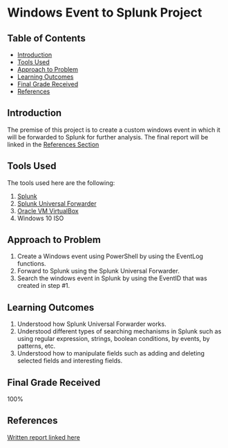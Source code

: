 # Windows Event to Splunk Project

## Table of Contents

- [Introduction](#Introduction)
- [Tools Used](#Tools-Used)
- [Approach to Problem](#Approach-to-Problem)
- [Learning Outcomes](#Learning-Outcomes)
- [Final Grade Received](#Final-Grade-Received)
- [References](#References)

<h2 id="#Introduction">Introduction</h2>

The premise of this project is to create a custom windows event in which it will be forwarded to Splunk for further analysis. The final report will be linked in the [References Section](#References)

<h2 id="#Tools-Used">Tools Used</h2>

The tools used here are the following:

1. [Splunk](https://www.splunk.com/)
2. [Splunk Universal Forwarder](https://www.splunk.com/en_us/download/universal-forwarder.html)
3. [Oracle VM VirtualBox](https://www.virtualbox.org/)
4. Windows 10 ISO

<h2 id="#Approach-to-Problem">Approach to Problem</h2>

1. Create a Windows event using PowerShell by using the EventLog functions.
2. Forward to Splunk using the Splunk Universal Forwarder.
3. Search the windows event in Splunk by using the EventID that was created in step #1. 

<h2 id="#Learning-Outcomes">Learning Outcomes</h2>

1. Understood how Splunk Universal Forwarder works.
2. Understood different types of searching mechanisms in Splunk such as using regular expression, strings, boolean conditions, by events, by patterns, etc.
3. Understood how to manipulate fields such as adding and deleting selected fields and interesting fields.

<h2 id="#Final-Grade-Received">Final Grade Received</h2>

100%

## References

[Written report linked here](https://github.com/JacYuan1/Windows-Event-to-Splunk-Project/blob/main/Written%20Report.pdf)
